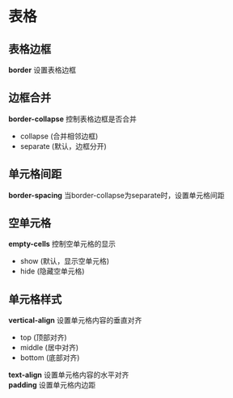 # 表格

## 表格边框
**border** 设置表格边框

## 边框合并
**border-collapse** 控制表格边框是否合并
* collapse (合并相邻边框)
* separate (默认，边框分开)

## 单元格间距
**border-spacing** 当border-collapse为separate时，设置单元格间距

## 空单元格
**empty-cells** 控制空单元格的显示
* show (默认，显示空单元格)
* hide (隐藏空单元格)

## 单元格样式
**vertical-align** 设置单元格内容的垂直对齐
* top (顶部对齐)
* middle (居中对齐)
* bottom (底部对齐)

**text-align** 设置单元格内容的水平对齐  
**padding** 设置单元格内边距